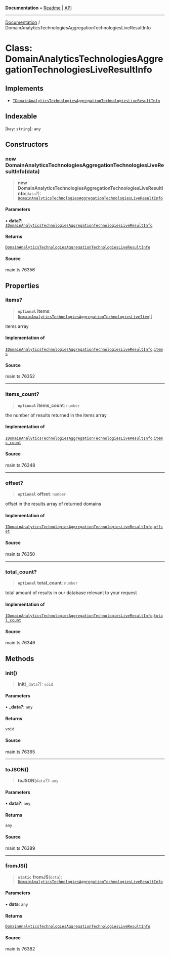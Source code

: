 **Documentation** • [Readme](../README.md) \| [API](../globals.md)

***

[Documentation](../README.md) / DomainAnalyticsTechnologiesAggregationTechnologiesLiveResultInfo

# Class: DomainAnalyticsTechnologiesAggregationTechnologiesLiveResultInfo

## Implements

- [`IDomainAnalyticsTechnologiesAggregationTechnologiesLiveResultInfo`](../interfaces/IDomainAnalyticsTechnologiesAggregationTechnologiesLiveResultInfo.md)

## Indexable

 \[`key`: `string`\]: `any`

## Constructors

### new DomainAnalyticsTechnologiesAggregationTechnologiesLiveResultInfo(data)

> **new DomainAnalyticsTechnologiesAggregationTechnologiesLiveResultInfo**(`data`?): [`DomainAnalyticsTechnologiesAggregationTechnologiesLiveResultInfo`](DomainAnalyticsTechnologiesAggregationTechnologiesLiveResultInfo.md)

#### Parameters

• **data?**: [`IDomainAnalyticsTechnologiesAggregationTechnologiesLiveResultInfo`](../interfaces/IDomainAnalyticsTechnologiesAggregationTechnologiesLiveResultInfo.md)

#### Returns

[`DomainAnalyticsTechnologiesAggregationTechnologiesLiveResultInfo`](DomainAnalyticsTechnologiesAggregationTechnologiesLiveResultInfo.md)

#### Source

main.ts:76356

## Properties

### items?

> **`optional`** **items**: [`DomainAnalyticsTechnologiesAggregationTechnologiesLiveItem`](DomainAnalyticsTechnologiesAggregationTechnologiesLiveItem.md)[]

items array

#### Implementation of

[`IDomainAnalyticsTechnologiesAggregationTechnologiesLiveResultInfo`](../interfaces/IDomainAnalyticsTechnologiesAggregationTechnologiesLiveResultInfo.md).[`items`](../interfaces/IDomainAnalyticsTechnologiesAggregationTechnologiesLiveResultInfo.md#items)

#### Source

main.ts:76352

***

### items\_count?

> **`optional`** **items\_count**: `number`

the number of results returned in the items array

#### Implementation of

[`IDomainAnalyticsTechnologiesAggregationTechnologiesLiveResultInfo`](../interfaces/IDomainAnalyticsTechnologiesAggregationTechnologiesLiveResultInfo.md).[`items_count`](../interfaces/IDomainAnalyticsTechnologiesAggregationTechnologiesLiveResultInfo.md#items_count)

#### Source

main.ts:76348

***

### offset?

> **`optional`** **offset**: `number`

offset in the results array of returned domains

#### Implementation of

[`IDomainAnalyticsTechnologiesAggregationTechnologiesLiveResultInfo`](../interfaces/IDomainAnalyticsTechnologiesAggregationTechnologiesLiveResultInfo.md).[`offset`](../interfaces/IDomainAnalyticsTechnologiesAggregationTechnologiesLiveResultInfo.md#offset)

#### Source

main.ts:76350

***

### total\_count?

> **`optional`** **total\_count**: `number`

total amount of results in our database relevant to your request

#### Implementation of

[`IDomainAnalyticsTechnologiesAggregationTechnologiesLiveResultInfo`](../interfaces/IDomainAnalyticsTechnologiesAggregationTechnologiesLiveResultInfo.md).[`total_count`](../interfaces/IDomainAnalyticsTechnologiesAggregationTechnologiesLiveResultInfo.md#total_count)

#### Source

main.ts:76346

## Methods

### init()

> **init**(`_data`?): `void`

#### Parameters

• **\_data?**: `any`

#### Returns

`void`

#### Source

main.ts:76365

***

### toJSON()

> **toJSON**(`data`?): `any`

#### Parameters

• **data?**: `any`

#### Returns

`any`

#### Source

main.ts:76389

***

### fromJS()

> **`static`** **fromJS**(`data`): [`DomainAnalyticsTechnologiesAggregationTechnologiesLiveResultInfo`](DomainAnalyticsTechnologiesAggregationTechnologiesLiveResultInfo.md)

#### Parameters

• **data**: `any`

#### Returns

[`DomainAnalyticsTechnologiesAggregationTechnologiesLiveResultInfo`](DomainAnalyticsTechnologiesAggregationTechnologiesLiveResultInfo.md)

#### Source

main.ts:76382
